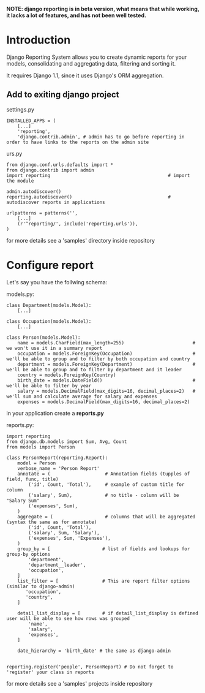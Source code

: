 **NOTE: django reporting is in beta version, what means that while working, it lacks a lot of features, and has not been well tested.**

# Introduction #

Django Reporting System allows you to create dynamic reports for your models, consolidating and aggregating data, filtering and sorting it.

It requires Django 1.1, since it uses Django's ORM aggregation.


## Add to exiting django project ##

settings.py
```
INSTALLED_APPS = (
    [...]
    'reporting',
    'django.contrib.admin', # admin has to go before reporting in order to have links to the reports on the admin site

```

urs.py
```
from django.conf.urls.defaults import *
from django.contrib import admin
import reporting                                           # import the module

admin.autodiscover()
reporting.autodiscover()                                   # autodiscover reports in applications

urlpatterns = patterns('',
    [...]
    (r'^reporting/', include('reporting.urls')),
)
```

for more details see a 'samples' directory inside repository

# Configure report #
Let's say you have the follwing schema:

models.py:
```
class Department(models.Model):
    [...]
    
class Occupation(models.Model):
    [...]

class Person(models.Model):
    name = models.CharField(max_length=255)                         # we won't use it in a summary report
    occupation = models.ForeignKey(Occupation)                      # we'll be able to group and to filter by both occupation and country
    department = models.ForeignKey(Department)                      # we'll be able to group and to filter by department and it leader
    country = models.ForeignKey(Country)
    birth_date = models.DateField()                                 # we'll be able to filter by year
    salary = models.DecimalField(max_digits=16, decimal_places=2)   # we'll sum and calculate average for salary and expenses 
    expenses = models.DecimalField(max_digits=16, decimal_places=2)
```

in your application create a **reports.py**

reports.py:
```
import reporting
from django.db.models import Sum, Avg, Count
from models import Person

class PersonReport(reporting.Report):
    model = Person
    verbose_name = 'Person Report'
    annotate = (                    # Annotation fields (tupples of field, func, title)
        ('id', Count, 'Total'),     # example of custom title for column 
        ('salary', Sum),            # no title - column will be "Salary Sum"
        ('expenses', Sum),
    )
    aggregate = (                   # columns that will be aggregated (syntax the same as for annotate)
        ('id', Count, 'Total'),
        ('salary', Sum, 'Salary'),
        ('expenses', Sum, 'Expenses'),
    )
    group_by = [                   # list of fields and lookups for group-by options
        'department',
        'department__leader', 
        'occupation', 
    ]
    list_filter = [                # This are report filter options (similar to django-admin)
       'occupation',
       'country',
    ]
    
    detail_list_display = [        # if detail_list_display is defined user will be able to see how rows was grouped  
        'name', 
        'salary',
        'expenses', 
    ]

    date_hierarchy = 'birth_date' # the same as django-admin


reporting.register('people', PersonReport) # Do not forget to 'register' your class in reports
```
for more details see a 'samples' projects inside repository